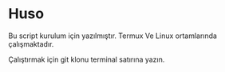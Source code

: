 # Huso

Bu script kurulum için yazılmıştır. 
Termux Ve Linux ortamlarında çalışmaktadır. 

Çalıştırmak için git klonu terminal satırına yazın. 
